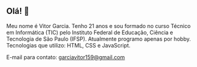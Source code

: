 ## Olá! 👋

Meu nome é Vitor Garcia. Tenho 21 anos e sou formado no curso Técnico em Informática (TIC) pelo Instituto Federal de Educação, Ciência e Tecnologia de São Paulo (IFSP). Atualmente programo apenas por hobby. Tecnologias que utilizo: HTML, CSS e JavaScript.

E-mail para contato: garciavitor159@gmail.com
